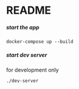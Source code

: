 # README

##### start the app
```
docker-compose up --build
```

##### start dev server
for development only
```
./dev-server
```